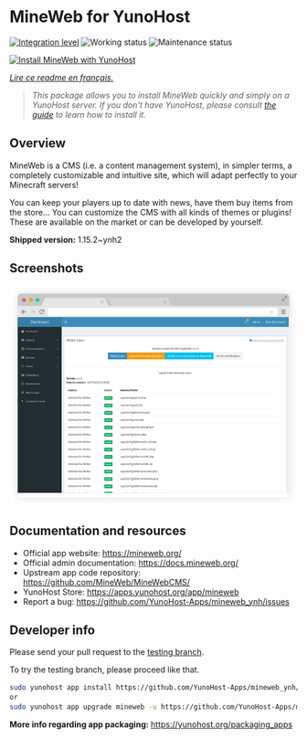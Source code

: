 <!--
N.B.: This README was automatically generated by https://github.com/YunoHost/apps/tree/master/tools/README-generator
It shall NOT be edited by hand.
-->

# MineWeb for YunoHost

[![Integration level](https://dash.yunohost.org/integration/mineweb.svg)](https://dash.yunohost.org/appci/app/mineweb) ![Working status](https://ci-apps.yunohost.org/ci/badges/mineweb.status.svg) ![Maintenance status](https://ci-apps.yunohost.org/ci/badges/mineweb.maintain.svg)

[![Install MineWeb with YunoHost](https://install-app.yunohost.org/install-with-yunohost.svg)](https://install-app.yunohost.org/?app=mineweb)

*[Lire ce readme en français.](./README_fr.md)*

> *This package allows you to install MineWeb quickly and simply on a YunoHost server.
If you don't have YunoHost, please consult [the guide](https://yunohost.org/#/install) to learn how to install it.*

## Overview

MineWeb is a CMS (i.e. a content management system), in simpler terms, a completely customizable and intuitive site, which will adapt perfectly to your Minecraft servers!

You can keep your players up to date with news, have them buy items from the store... You can customize the CMS with all kinds of themes or plugins! These are available on the market or can be developed by yourself.

**Shipped version:** 1.15.2~ynh2

## Screenshots

![Screenshot of MineWeb](./doc/screenshots/features1_mb.png)

## Documentation and resources

* Official app website: <https://mineweb.org/>
* Official admin documentation: <https://docs.mineweb.org/>
* Upstream app code repository: <https://github.com/MineWeb/MineWebCMS/>
* YunoHost Store: <https://apps.yunohost.org/app/mineweb>
* Report a bug: <https://github.com/YunoHost-Apps/mineweb_ynh/issues>

## Developer info

Please send your pull request to the [testing branch](https://github.com/YunoHost-Apps/mineweb_ynh/tree/testing).

To try the testing branch, please proceed like that.

``` bash
sudo yunohost app install https://github.com/YunoHost-Apps/mineweb_ynh/tree/testing --debug
or
sudo yunohost app upgrade mineweb -u https://github.com/YunoHost-Apps/mineweb_ynh/tree/testing --debug
```

**More info regarding app packaging:** <https://yunohost.org/packaging_apps>
